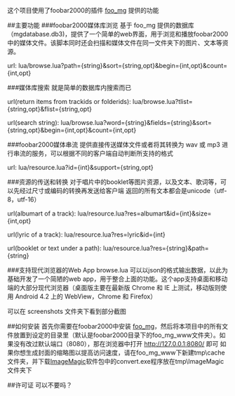 ﻿这个项目使用了foobar2000的插件 [foo\_mg](https://github.com/oxyflour/foo_mg) 提供的功能

##主要功能
###foobar2000媒体库浏览
基于 foo\_mg 提供的数据库（mgdatabase.db3)，提供了一个简单的web界面，用于浏览和播放foobar2000中的媒体文件。该脚本同时还会扫描和媒体文件在同一文件夹下的图片、文本等资源。

url: lua/browse.lua?path={string}&sort={string,opt}&begin={int,opt}&count={int,opt}

###媒体库搜索
就是简单的数据库内搜索而已

url(return items from trackids or folderids): lua/browse.lua?tlist={string,opt}&flist={string,opt}

url(search string): lua/browse.lua?word={string}&fields={string}&sort={string,opt}&begin={int,opt}&count={int,opt}

###foobar2000媒体串流
提供直接传送媒体文件或者将其转换为 wav 或 mp3 进行串流的服务，可以根据不同的客户端自动判断所支持的格式

url: lua/resource.lua?id={int}&support={string,opt}

###资源的传送和转换
对于唱片中的booklet等图片资源，以及文本、歌词等，可以先经过尺寸或编码的转换再发送给客户端
返回的所有文本都会是unicode（utf-8，utf-16）

url(albumart of a track): lua/resource.lua?res=albumart&id={int}&size={int,opt}

url(lyric of a track): lua/resource.lua?res=lyric&id={int}

url(booklet or text under a path): lua/resource.lua?res={string}&path={string}

###支持现代浏览器的Web App
browse.lua 可以以json的格式输出数据，以此为基础开发了一个简陋的web app，用于整合上面的功能。这个app支持桌面和移动端的大部分现代浏览器（桌面版主要在最新版 Chrome 和 IE 上测试，移动版则使用 Android 4.2 上的 WebView，Chrome 和 Firefox）

可以在 screenshots 文件夹下看到部分截图


##如何安装
首先你需要在foobar2000中安装 [foo\_mg](https://github.com/oxyflour/foo_mg)，然后将本项目中的所有文件放置到设定的目录里（默认是foobar2000目录下的foo\_mg\_www文件夹）。如果没有改过默认端口（8080），那在浏览器中打开 http://127.0.0.1:8080/ 即可
如果你想生成封面的缩略图以提高访问速度，请在foo\_mg\_www下新建tmp\cache文件夹，并下载[ImageMagic](http://www.imagemagick.org/script/download.php)软件包中的convert.exe程序放在tmp\ImageMagic文件夹下


##许可证
可以不要吗？
